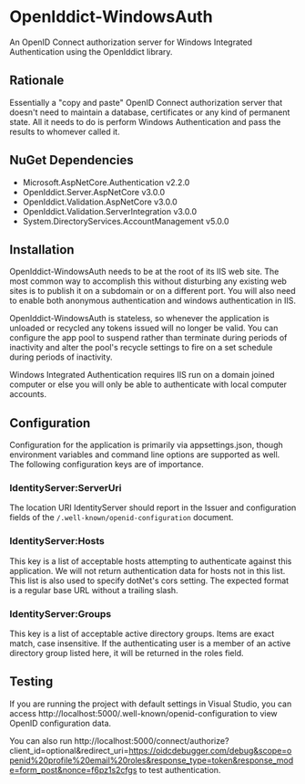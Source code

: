 # OpenIddict-WindowsAuth
An OpenID Connect authorization server for Windows Integrated Authentication using the OpenIddict library.

## Rationale

Essentially a "copy and paste" OpenID Connect authorization server that doesn't need to maintain a database, certificates or any kind of permanent state. All it needs to do is perform Windows Authentication and pass the results to whomever called it.

## NuGet Dependencies

* Microsoft.AspNetCore.Authentication v2.2.0
* OpenIddict.Server.AspNetCore v3.0.0
* OpenIddict.Validation.AspNetCore v3.0.0
* OpenIddict.Validation.ServerIntegration v3.0.0
* System.DirectoryServices.AccountManagement v5.0.0

## Installation

OpenIddict-WindowsAuth needs to be at the root of its IIS web site. The most common way to accomplish this without disturbing any existing web sites is to publish it on a subdomain or on a different port. You will also need to enable both anonymous authentication and windows authentication in IIS.

OpenIddict-WindowsAuth is stateless, so whenever the application is unloaded or recycled any tokens issued will no longer be valid. You can configure the app pool to suspend rather than terminate during periods of inactivity and alter the pool's recycle settings to fire on a set schedule during periods of inactivity.

Windows Integrated Authentication requires IIS run on a domain joined computer or else you will only be able to authenticate with local computer accounts.

## Configuration

Configuration for the application is primarily via appsettings.json, though environment variables and command line options are supported as well. The following configuration keys are of importance.

### IdentityServer:ServerUri

The location URI IdentityServer should report in the Issuer and configuration fields of the `/.well-known/openid-configuration` document.

### IdentityServer:Hosts

This key is a list of acceptable hosts attempting to authenticate against this application. We will not return authentication data for hosts not in this list. This list is also used to specify dotNet's cors setting. The expected format is a regular base URL without a trailing slash.

### IdentityServer:Groups

This key is a list of acceptable active directory groups. Items are exact match, case insensitive. If the authenticating user is a member of an active directory group listed here, it will be returned in the roles field.

## Testing

If you are running the project with default settings in Visual Studio, you can access http://localhost:5000/.well-known/openid-configuration to view OpenID configuration data.

You can also run http://localhost:5000/connect/authorize?client_id=optional&redirect_uri=https://oidcdebugger.com/debug&scope=openid%20profile%20email%20roles&response_type=token&response_mode=form_post&nonce=f6pz1s2cfgs to test authentication.
